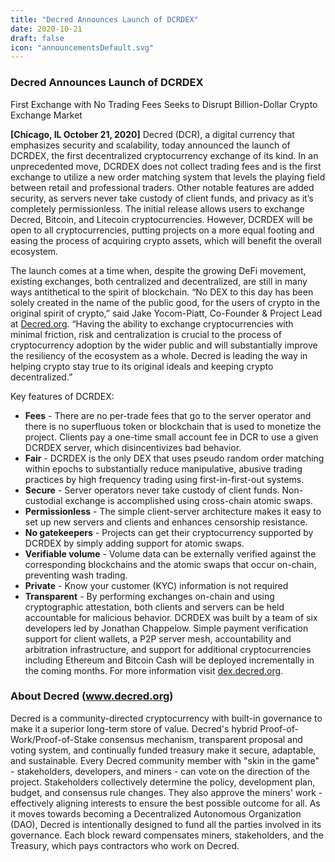 ```yaml
---
title: "Decred Announces Launch of DCRDEX"
date: 2020-10-21
draft: false
icon: "announcementsDefault.svg"
---
```


### Decred Announces Launch of DCRDEX

First Exchange with No Trading Fees Seeks to Disrupt Billion-Dollar Crypto Exchange Market

**[Chicago, IL October 21, 2020]** Decred (DCR), a digital currency that
emphasizes security and scalability, today announced the launch of DCRDEX, the
first decentralized cryptocurrency exchange of its kind. In an unprecedented
move, DCRDEX does not collect trading fees and is the first exchange to utilize
a new order matching system that levels the playing field between retail and
professional traders. Other notable features are added security, as servers
never take custody of client funds, and privacy as it’s completely
permissionless. The initial release allows users to exchange Decred, Bitcoin,
and Litecoin cryptocurrencies. However, DCRDEX will be open to all
cryptocurrencies, putting projects on a more equal footing and easing the
process of acquiring crypto assets, which will benefit the overall ecosystem.

The launch comes at a time when, despite the growing DeFi movement, existing
exchanges, both centralized and decentralized, are still in many ways
antithetical to the spirit of blockchain. “No DEX to this day has been solely
created in the name of the public good, for the users of crypto in the original
spirit of crypto,” said Jake Yocom-Piatt, Co-Founder & Project Lead at
[Decred.org](https://decred.org). “Having the ability to exchange
cryptocurrencies with minimal friction, risk and centralization is crucial to
the process of cryptocurrency adoption by the wider public and will
substantially improve the resiliency of the ecosystem as a whole. Decred is
leading the way in helping crypto stay true to its original ideals and keeping
crypto decentralized.”

Key features of DCRDEX:

- **Fees** - There are no per-trade fees that go to the server operator and
  there is no superfluous token or blockchain that is used to monetize the
  project. Clients pay a one-time small account fee in DCR to use a given DCRDEX
  server, which disincentivizes bad behavior.
- **Fair** - DCRDEX is the only DEX that uses pseudo random order matching
  within epochs to substantially reduce manipulative, abusive trading practices
  by high frequency trading using first-in-first-out systems.
- **Secure** - Server operators never take custody of client funds.
  Non-custodial exchange is accomplished using cross-chain atomic swaps.
- **Permissionless** - The simple client-server architecture makes it easy to
  set up new servers and clients and enhances censorship resistance.
- **No gatekeepers** - Projects can get their cryptocurrency supported by DCRDEX
  by simply adding support for atomic swaps.
- **Verifiable volume** - Volume data can be externally verified against the
  corresponding blockchains and the atomic swaps that occur on-chain, preventing
  wash trading.
- **Private** - Know your customer (KYC) information is not required
- **Transparent** - By performing exchanges on-chain and using cryptographic
  attestation, both clients and servers can be held accountable for malicious
  behavior. DCRDEX was built by a team of six developers led by Jonathan
  Chappelow. Simple payment verification support for client wallets, a P2P
  server mesh, accountability and arbitration infrastructure, and support for
  additional cryptocurrencies including Ethereum and Bitcoin Cash will be
  deployed incrementally in the coming months. For more information visit
  [dex.decred.org](https://dex.decred.org).

### About Decred (www.decred.org)

Decred is a community-directed cryptocurrency with built-in governance to make
it a superior long-term store of value. Decred's hybrid
Proof-of-Work/Proof-of-Stake consensus mechanism, transparent proposal and
voting system, and continually funded treasury make it secure, adaptable, and
sustainable. Every Decred community member with "skin in the game" -
stakeholders, developers, and miners - can vote on the direction of the project.
Stakeholders collectively determine the policy, development plan, budget, and
consensus rule changes. They also approve the miners' work - effectively
aligning interests to ensure the best possible outcome for all. As it moves
towards becoming a Decentralized Autonomous Organization (DAO), Decred is
intentionally designed to fund all the parties involved in its governance. Each
block reward compensates miners, stakeholders, and the Treasury, which pays
contractors who work on Decred.
